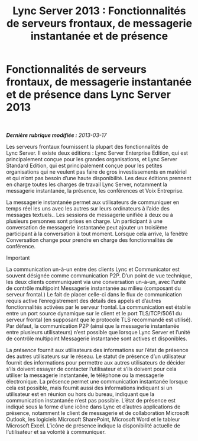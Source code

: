 ﻿---
title: 'Lync Server 2013 : Fonctionnalités de serveurs frontaux, de messagerie instantanée et de présence'
TOCTitle: Fonctionnalités de serveurs frontaux, de messagerie instantanée et de présence
ms:assetid: 05b29536-dcd7-49b5-934a-2ebf20ddc45c
ms:mtpsurl: https://technet.microsoft.com/fr-fr/library/Gg398109(v=OCS.15)
ms:contentKeyID: 49296128
ms.date: 05/20/2016
mtps_version: v=OCS.15
ms.translationtype: HT
---

# Fonctionnalités de serveurs frontaux, de messagerie instantanée et de présence dans Lync Server 2013

 

_**Dernière rubrique modifiée :** 2013-03-17_

Les serveurs frontaux fournissent la plupart des fonctionnalités de Lync Server. Il existe deux éditions : Lync Server Enterprise Edition, qui est principalement conçue pour les grandes organisations, et Lync Server Standard Edition, qui est principalement conçue pour les petites organisations qui ne veulent pas faire de gros investissements en matériel et qui n’ont pas besoin d’une haute disponibilité. Les deux éditions prennent en charge toutes les charges de travail Lync Server, notamment la messagerie instantanée, la présence, les conférences et Voix Entreprise.

La messagerie instantanée permet aux utilisateurs de communiquer en temps réel les uns avec les autres sur leurs ordinateurs à l’aide des messages textuels.. Les sessions de messagerie unifiée à deux ou à plusieurs personnes sont prises en charge. Un participant à une conversation de messagerie instantanée peut ajouter un troisième participant à la conversation à tout moment. Lorsque cela arrive, la fenêtre Conversation change pour prendre en charge des fonctionnalités de conférence.

> [!IMPORTANT]  
> La communication un-à-un entre des clients Lync et Communicator est souvent désignée comme communication P2P. D’un point de vue technique, les deux clients communiquent via une conversation un-à-un, avec l’unité de contrôle multipoint Messagerie instantanée au milieu (composant du serveur frontal.) Le fait de placer celle-ci dans le flux de communication requis active l’enregistrement des détails des appels et d’autres fonctionnalités activées par le serveur frontal. La communication est établie entre un port source dynamique sur le client et le port TLS/TCP/5061 du serveur frontal (en supposant que le protocole TLS recommandé est utilisé). Par défaut, la communication P2P (ainsi que la messagerie instantanée entre plusieurs utilisateurs) n’est possible que lorsque Lync Server et l’unité de contrôle multipoint Messagerie instantanée sont actives et disponibles.

La *présence* fournit aux utilisateurs des informations sur l’état de présence des autres utilisateurs sur le réseau. Le statut de présence d’un utilisateur fournit des informations pour permettre aux autres utilisateurs de décider s’ils doivent essayer de contacter l’utilisateur et s’ils doivent pour cela utiliser la messagerie instantanée, le téléphone ou la messagerie électronique. La présence permet une communication instantanée lorsque cela est possible, mais fournit aussi des informations indiquant si un utilisateur est en réunion ou hors du bureau, indiquant que la communication instantanée n’est pas possible. L’état de présence est indiqué sous la forme d’une icône dans Lync et d’autres applications de présence, notamment le client de messagerie et de collaboration Microsoft Outlook, les logiciels Microsoft SharePoint, Microsoft Word et le tableur Microsoft Excel. L’icône de présence indique la disponibilité actuelle de l’utilisateur et sa volonté à communiquer.


